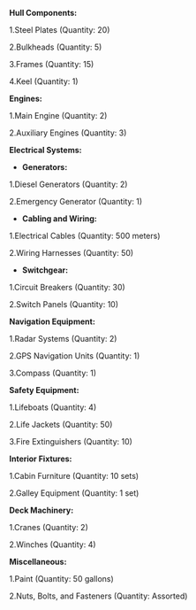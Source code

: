 
**Hull Components:**

1.Steel Plates (Quantity: 20)

2.Bulkheads (Quantity: 5)

3.Frames (Quantity: 15)

4.Keel (Quantity: 1)

**Engines:**

1.Main Engine (Quantity: 2)

2.Auxiliary Engines (Quantity: 3)

**Electrical Systems:**

- **Generators:**

1.Diesel Generators (Quantity: 2)

2.Emergency Generator (Quantity: 1)

- **Cabling and Wiring:**

1.Electrical Cables (Quantity: 500 meters)

2.Wiring Harnesses (Quantity: 50)

- **Switchgear:**

1.Circuit Breakers (Quantity: 30)

2.Switch Panels (Quantity: 10)

**Navigation Equipment:**

1.Radar Systems (Quantity: 2)

2.GPS Navigation Units (Quantity: 1)

3.Compass (Quantity: 1)

**Safety Equipment:**

1.Lifeboats (Quantity: 4)

2.Life Jackets (Quantity: 50)

3.Fire Extinguishers (Quantity: 10)

**Interior Fixtures:**

1.Cabin Furniture (Quantity: 10 sets)

2.Galley Equipment (Quantity: 1 set)

**Deck Machinery:**

1.Cranes (Quantity: 2)

2.Winches (Quantity: 4)

**Miscellaneous:**

1.Paint (Quantity: 50 gallons)

2.Nuts, Bolts, and Fasteners (Quantity: Assorted)
